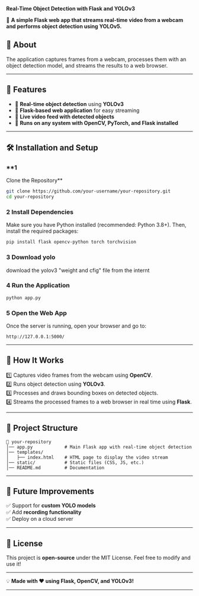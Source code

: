  **Real-Time Object Detection with Flask and YOLOv3**  

📌 **A simple Flask web app that streams real-time video from a webcam and performs object detection using YOLOv5.**  

## 📸 **About**  
The application captures frames from a webcam, processes them with an object detection model, and streams the results to a web browser.  

---

## 🚀 **Features**  

- 🔹 **Real-time object detection** using **YOLOv3**  
- 🔹 **Flask-based web application** for easy streaming  
- 🔹 **Live video feed with detected objects**  
- 🔹 **Runs on any system with OpenCV, PyTorch, and Flask installed**  

---

## 🛠 **Installation and Setup**  

### **1
 Clone the Repository**  
```bash
git clone https://github.com/your-username/your-repository.git
cd your-repository
```

### **2 Install Dependencies**  
Make sure you have Python installed (recommended: Python 3.8+). Then, install the required packages:  

```bash
pip install flask opencv-python torch torchvision
```
### **3 Download yolo**  
download the yolov3 "weight and cfig" file from the internt

### **4 Run the Application**  
```bash
python app.py
```

### **5 Open the Web App**  
Once the server is running, open your browser and go to:  
```
http://127.0.0.1:5000/
```

---

## 🔧 **How It Works**  

1️⃣ Captures video frames from the webcam using **OpenCV**.  
2️⃣ Runs object detection using **YOLOv3**.  
3️⃣ Processes and draws bounding boxes on detected objects.  
4️⃣ Streams the processed frames to a web browser in real time using **Flask**.  

---

## 📁 **Project Structure**  

```
📂 your-repository
│── app.py            # Main Flask app with real-time object detection
│── templates/
│   ├── index.html    # HTML page to display the video stream
│── static/           # Static files (CSS, JS, etc.)
│── README.md         # Documentation
```

---

## 🤖 **Future Improvements**  

✅ Support for **custom YOLO models**  
✅ Add **recording functionality**  
✅ Deploy on a cloud server  

---

## 📝 **License**  
This project is **open-source** under the MIT License. Feel free to modify and use it!  

---

💡 **Made with ❤️ using Flask, OpenCV, and YOLOv3!**  

---
